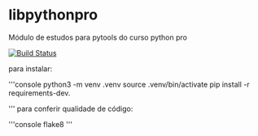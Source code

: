 # libpythonpro
Módulo de estudos para pytools do curso python pro

[![Build Status](https://travis-ci.org/serlus/libpythonpro.svg?branch=master)](https://travis-ci.org/serlus/libpythonpro)

para instalar:

'''console
python3 -m venv .venv
source .venv/bin/activate
pip install -r requirements-dev.

'''
para conferir qualidade de código:

'''console
flake8
'''
